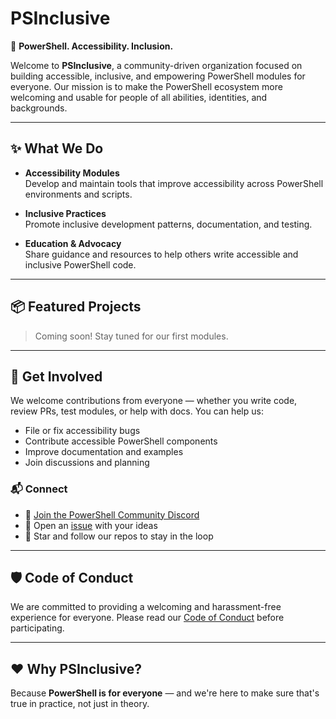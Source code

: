 # PSInclusive

🌈 **PowerShell. Accessibility. Inclusion.**

Welcome to **PSInclusive**, a community-driven organization focused on building
accessible, inclusive, and empowering PowerShell modules for everyone. Our
mission is to make the PowerShell ecosystem more welcoming and usable for people
of all abilities, identities, and backgrounds.

---

## ✨ What We Do

- **Accessibility Modules**  
  Develop and maintain tools that improve accessibility across PowerShell
  environments and scripts.

- **Inclusive Practices**  
  Promote inclusive development patterns, documentation, and testing.

- **Education & Advocacy**  
  Share guidance and resources to help others write accessible and inclusive
  PowerShell code.

---

## 📦 Featured Projects

> Coming soon! Stay tuned for our first modules.

---

## 🤝 Get Involved

We welcome contributions from everyone — whether you write code, review PRs,
test modules, or help with docs. You can help us:

- File or fix accessibility bugs
- Contribute accessible PowerShell components
- Improve documentation and examples
- Join discussions and planning

### 📬 Connect

- 💬 [Join the PowerShell Community Discord](https://discord.gg/powershell)
- 📝 Open an [issue](https://github.com/PSInclusive/.github/issues) with your
  ideas
- 🌟 Star and follow our repos to stay in the loop

---

## 🛡️ Code of Conduct

We are committed to providing a welcoming and harassment-free experience for
everyone. Please read our
[Code of Conduct](https://github.com/PSInclusive/.github/blob/main/CODE_OF_CONDUCT.md)
before participating.

---

## ❤️ Why PSInclusive?

Because **PowerShell is for everyone** — and we're here to make sure that's true
in practice, not just in theory.

